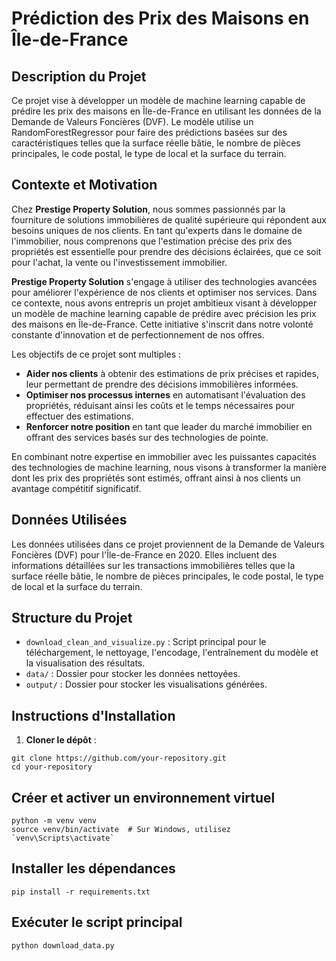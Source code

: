 # Prédiction des Prix des Maisons en Île-de-France

## Description du Projet

Ce projet vise à développer un modèle de machine learning capable de prédire les prix des maisons en Île-de-France en utilisant les données de la Demande de Valeurs Foncières (DVF). Le modèle utilise un RandomForestRegressor pour faire des prédictions basées sur des caractéristiques telles que la surface réelle bâtie, le nombre de pièces principales, le code postal, le type de local et la surface du terrain.

## Contexte et Motivation

Chez **Prestige Property Solution**, nous sommes passionnés par la fourniture de solutions immobilières de qualité supérieure qui répondent aux besoins uniques de nos clients. En tant qu'experts dans le domaine de l'immobilier, nous comprenons que l'estimation précise des prix des propriétés est essentielle pour prendre des décisions éclairées, que ce soit pour l'achat, la vente ou l'investissement immobilier.

**Prestige Property Solution** s'engage à utiliser des technologies avancées pour améliorer l'expérience de nos clients et optimiser nos services. Dans ce contexte, nous avons entrepris un projet ambitieux visant à développer un modèle de machine learning capable de prédire avec précision les prix des maisons en Île-de-France. Cette initiative s'inscrit dans notre volonté constante d'innovation et de perfectionnement de nos offres.

Les objectifs de ce projet sont multiples :
- **Aider nos clients** à obtenir des estimations de prix précises et rapides, leur permettant de prendre des décisions immobilières informées.
- **Optimiser nos processus internes** en automatisant l'évaluation des propriétés, réduisant ainsi les coûts et le temps nécessaires pour effectuer des estimations.
- **Renforcer notre position** en tant que leader du marché immobilier en offrant des services basés sur des technologies de pointe.

En combinant notre expertise en immobilier avec les puissantes capacités des technologies de machine learning, nous visons à transformer la manière dont les prix des propriétés sont estimés, offrant ainsi à nos clients un avantage compétitif significatif.

## Données Utilisées

Les données utilisées dans ce projet proviennent de la Demande de Valeurs Foncières (DVF) pour l'Île-de-France en 2020. Elles incluent des informations détaillées sur les transactions immobilières telles que la surface réelle bâtie, le nombre de pièces principales, le code postal, le type de local et la surface du terrain.

## Structure du Projet

- `download_clean_and_visualize.py` : Script principal pour le téléchargement, le nettoyage, l'encodage, l'entraînement du modèle et la visualisation des résultats.
- `data/` : Dossier pour stocker les données nettoyées.
- `output/` : Dossier pour stocker les visualisations générées.

## Instructions d'Installation

1. **Cloner le dépôt** :

```
git clone https://github.com/your-repository.git
cd your-repository
```
## Créer et activer un environnement virtuel
```
python -m venv venv
source venv/bin/activate  # Sur Windows, utilisez `venv\Scripts\activate`
```

## Installer les dépendances
```
pip install -r requirements.txt
```

## Exécuter le script principal
```
python download_data.py
```

